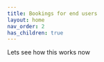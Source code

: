 ```yaml
---
title: Bookings for end users
layout: home
nav_order: 2
has_children: true
---
```

Lets see how this works now
